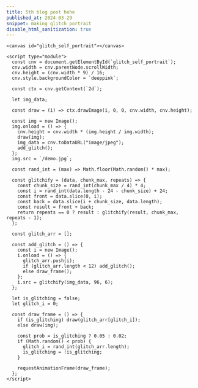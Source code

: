 ```yaml
---
title: 5th blog post hehe
published_at: 2024-03-29
snippet: making glitch portrait
disable_html_sanitization: true
---
```


<canvas id="glitch_self_portrait"></canvas>

<script type="module">
//create a canvas
   const cnv = document.getElementById (`glitch_self_portrait`)

   //sizing to be good size
   cnv.width = cnv.parentNode.scrollWidth
   cnv.height = cnv.width * 9 / 16
   //background color
   cnv.style.backgroundColor = `deeppink`  
   //canvas context
   const ctx = cnv.getContext (`2d`)

    //installing variable for image data
   let img_data

//defining a function that draw the image
   const draw = i => ctx.drawImage (i, 0, 0, cnv.width, cnv.height)
//creating a new image
   const img = new Image ()
   // define function to execute loading file
   img.onload = () => {

    //resizing the image size

      cnv.height = cnv.width * (img.height / img.width)
      //draw image
      draw (img)
        // storing image date as string in img_data
      img_data = cnv.toDataURL ("image/jpeg")
      //call the glitch function
      add_glitch ()
   }
   //give filepath to image element

   img.src = `/demo.JPG` //add my own picture

    //define a function that returns a random value between 0-max
   const rand_int = max => Math.floor (Math.random () * max)
    // define a recursive function
   const glitchify = (data, chunk_max, repeats) => {
    //random multiple of 4 between 0-chunk_max
      const chunk_size = rand_int (chunk_max / 4) * 4

    // random position in the data between 24-chunk_size
      const i = rand_int (data.length - 24 - chunk_size) + 24
      //grabing all data before the random position
      const front = data.slice (0, i)
      // leaaving a gap the size of chunk_size
      //grabbing the rest of the data
      const back = data.slice (i + chunk_size, data.length)
      //putting two pieces back together
      //leaving out a chunk
      const result = front + back

      //ternary operator to return result if false
      return repeats == 0 ? result : glitchify (result, chunk_max, repeats - 1)
   }
    //instanitate empty array for glitched images
   const glitch_arr = []
    
    //define function that adds glitch imnage
    // to the glitch array
   const add_glitch = () => {

    //make new image element
      const i = new Image ()
      // define function that executes when image receives its data
      i.onload = () => {
        //push the image into the glitch_arr array
         glitch_arr.push (i)
         //call itself until there are 12 glitched images
         if (glitch_arr.length < 12) add_glitch ()
         //once there 12 images, start animating
         else draw_frame ()
      }

      //give the new image some glith effect image data
      i.src = glitchify (img_data, 96, 6)
   }

    // instanitate variable to keep track of glitch state
   let is_glitching = false
   // keep track of which glitch image from the arrat we are using
   let glitch_i = 0


   const draw_frame = () => {
    // check the glitch
    // if glitching draw the glitch array image
      if (is_glitching) draw (glitch_arr[glitch_i])
      //otherwise draw the regular image
      else draw (img)
      
    //probability weighting for starting and stopping the glitch
      const prob = is_glitching ? 0.05 : 0.02
      //if random value is less than weight value
      if (Math.random () < prob) {
        //chooose a random glitch image index
         glitch_i = rand_int (glitch_arr.length)
         //flip the state of is_glitching
         is_glitching = !is_glitching
      }

        //call the next animation frame
      requestAnimationFrame (draw_frame)
   }

 </script>

```
<canvas id="glitch_self_portrait"></canvas>

<script type="module">
  const cnv = document.getElementById(`glitch_self_portrait`);
  cnv.width = cnv.parentNode.scrollWidth;
  cnv.height = (cnv.width * 9) / 16;
  cnv.style.backgroundColor = `deeppink`;

  const ctx = cnv.getContext(`2d`);

  let img_data;

  const draw = (i) => ctx.drawImage(i, 0, 0, cnv.width, cnv.height);

  const img = new Image();
  img.onload = () => {
    cnv.height = cnv.width * (img.height / img.width);
    draw(img);
    img_data = cnv.toDataURL("image/jpeg");
    add_glitch();
  };
  img.src = `/demo.jpg`;

  const rand_int = (max) => Math.floor(Math.random() * max);

  const glitchify = (data, chunk_max, repeats) => {
    const chunk_size = rand_int(chunk_max / 4) * 4;
    const i = rand_int(data.length - 24 - chunk_size) + 24;
    const front = data.slice(0, i);
    const back = data.slice(i + chunk_size, data.length);
    const result = front + back;
    return repeats == 0 ? result : glitchify(result, chunk_max, repeats - 1);
  };

  const glitch_arr = [];

  const add_glitch = () => {
    const i = new Image();
    i.onload = () => {
      glitch_arr.push(i);
      if (glitch_arr.length < 12) add_glitch();
      else draw_frame();
    };
    i.src = glitchify(img_data, 96, 6);
  };

  let is_glitching = false;
  let glitch_i = 0;

  const draw_frame = () => {
    if (is_glitching) draw(glitch_arr[glitch_i]);
    else draw(img);

    const prob = is_glitching ? 0.05 : 0.02;
    if (Math.random() < prob) {
      glitch_i = rand_int(glitch_arr.length);
      is_glitching = !is_glitching;
    }

    requestAnimationFrame(draw_frame);
  };
</script>
```
